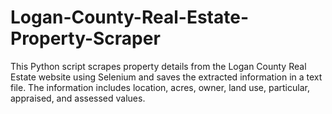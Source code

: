 # Logan-County-Real-Estate-Property-Scraper
This Python script scrapes property details from the Logan County Real Estate website using Selenium and saves the extracted information in a text file. The information includes location, acres, owner, land use, particular, appraised, and assessed values.
